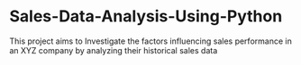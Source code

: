 # Sales-Data-Analysis-Using-Python
This project aims to Investigate the factors influencing sales performance in an XYZ company by analyzing their historical sales data

